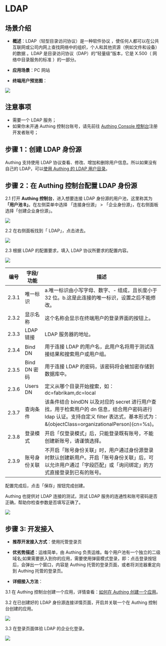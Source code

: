 # LDAP

<LastUpdated/>

## 场景介绍

- **概述**：LDAP（轻型目录访问协议）是一种软件协议 ，使任何人都可以在公共互联网或公司内网上查找网络中的组织，个人和其他资源（例如文件和设备）的数据 。LDAP 是目录访问协议（DAP）的“轻量级”版本，它是 X.500（ 网络中目录服务的标准 ）的一部分。

- **应用场景**：PC 网站
- **终端用户预览图**：

![](./images/06loginpage.png)

## 注意事项

- 需要一个 LDAP 服务；
- 如果你未开通 Authing 控制台账号，请先前往 [Authing Console 控制台](https://authing.cn/)注册开发者账号；

## 步骤 1：创建 LDAP 身份源

Authing 支持使用 LDAP 协议查看、修改、增加和删除用户信息。所以如果没有自己的 LDAP，可以[使用 Authing 的 LDAP 用户目录](https://docs.authing.cn/v2/guides/users/ldap-user-directory.html)。



## 步骤 2：在 Authing 控制台配置 LDAP 身份源

2.1 打开 **Authing 控制台**，进入想要连接 LDAP 身份源的用户池，这里称其为 **「用户池 B」**。在左侧菜单中选择 「连接身份源」 > 「企业身份源」，在右侧面板选择「创建企业身份源」。

![](./images/01opensource.png)

2.2 在右侧面板找到「 LDAP」，点击进去。

![](./images/02chooseldap.png)

2.3 根据 LDAP 的配置要求，填入  LDAP 协议所要求的配置内容。

![](./images/03inputconfig.png)

| 编号  | 字段/功能    | 描述                                                         |
| ----- | ------------ | ------------------------------------------------------------ |
| 2.3.1 | 唯一标识     | a.唯一标识由小写字母、数字、- 组成，且长度小于 32 位。b.这是此连接的唯一标识，设置之后不能修改。 |
| 2.3.2 | 显示名称     | 这个名称会显示在终端用户的登录界面的按钮上。                 |
| 2.3.3 | LDAP 链接    | LDAP 服务器的地址。                                          |
| 2.3.4 | Bind DN      | 用于连接 LDAP 的用户名，此用户名将用于测试连接结果和搜索用户或用户组。 |
| 2.3.5 | Bind DN 密码 | 用于连接 LDAP 的密码，该密码将会被加密存储到数据库中。       |
| 2.3.6 | Users DN     | 定义从哪个目录开始搜索，如：dc=fabrikam,dc=local             |
| 2.3.7 | 查询条件     | 该条件结合 bindDN 以及对应的 secret 进行用户查找，用于检索用户的 dn 信息，结合用户密码进行 ldap 认证。支持自定义 filter 表达式，基本形式为：&(objectClass=organizationalPerson)(cn=%s)。 |
| 2.3.8 | 登录模式     | 开启「仅登录模式」后，只能登录既有账号，不能创建新账号，请谨慎选择。 |
| 2.3.9 | 账号身份关联 | 不开启「账号身份关联」时，用户通过身份源登录时默认创建新用户。开启「账号身份关联」后，可以允许用户通过「字段匹配」或「询问绑定」的方式直接登录到已有的账号。 |

配置完成后，点击「保存」按钮完成创建。

Authing 也提供对 LDAP 连接的测试，测试 LDAP 服务的连通性和账号密码是否正确，帮助你检查参数是否填写正确了。

![](./images/04testuseful.png)

## 步骤 3: 开发接入

- **推荐开发接入方式**：使用托管登录页

- **优劣势描述**：运维简单，由 Authing 负责运维。每个用户池有一个独立的二级域名;如果需要嵌入到你的应用，需要使用弹窗模式登录，即：点击登录按钮后，会弹出一个窗口，内容是 Authing 托管的登录页面，或者将浏览器重定向到 Authing 托管的登录页。

- **详细接入方法**：

3.1 在 Authing 控制台创建一个应用，详情查看：[如何在 Authing 创建一个应用](/guides/app-new/create-app/create-app.md)。

3.2 在已创建好的 LDAP 身份源连接详情页面，开启并关联一个在 Authing 控制台创建的应用。

![](./images/05openldapapp.png)

3.3 在登录页面体验 LDAP  的企业化登录。

![](./images/06loginpage.png)
